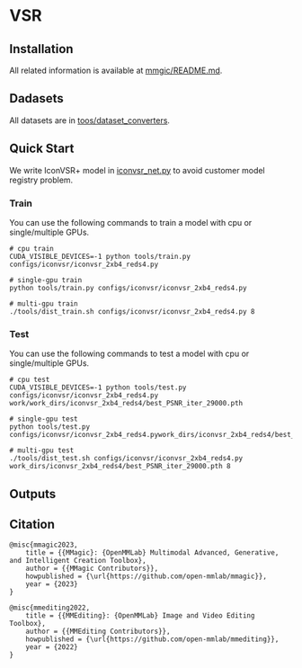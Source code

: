 # VSR

## Installation
All related information is available at [mmgic/README.md](https://github.com/JinchengLiang/VSR/blob/main/mmagic/README.md).

## Dadasets
All datasets are in [toos/dataset_converters]([https://github.com/JinchengLiang/VSR/tree/main/tools](https://github.com/JinchengLiang/VSR/tree/main/tools/dataset_converters)).

## Quick Start
We write IconVSR+ model in [iconvsr_net.py](https://github.com/JinchengLiang/VSR/tree/main/mmagic/models/editors/iconvsr) to avoid customer model registry problem.

### Train
You can use the following commands to train a model with cpu or single/multiple GPUs.
```
# cpu train
CUDA_VISIBLE_DEVICES=-1 python tools/train.py configs/iconvsr/iconvsr_2xb4_reds4.py

# single-gpu train
python tools/train.py configs/iconvsr/iconvsr_2xb4_reds4.py

# multi-gpu train
./tools/dist_train.sh configs/iconvsr/iconvsr_2xb4_reds4.py 8
```

### Test
You can use the following commands to test a model with cpu or single/multiple GPUs.
```
# cpu test
CUDA_VISIBLE_DEVICES=-1 python tools/test.py configs/iconvsr/iconvsr_2xb4_reds4.py work/work_dirs/iconvsr_2xb4_reds4/best_PSNR_iter_29000.pth

# single-gpu test
python tools/test.py configs/iconvsr/iconvsr_2xb4_reds4.pywork_dirs/iconvsr_2xb4_reds4/best_PSNR_iter_29000.pth

# multi-gpu test
./tools/dist_test.sh configs/iconvsr/iconvsr_2xb4_reds4.py work_dirs/iconvsr_2xb4_reds4/best_PSNR_iter_29000.pth 8
```

## Outputs

## Citation
```
@misc{mmagic2023,
    title = {{MMagic}: {OpenMMLab} Multimodal Advanced, Generative, and Intelligent Creation Toolbox},
    author = {{MMagic Contributors}},
    howpublished = {\url{https://github.com/open-mmlab/mmagic}},
    year = {2023}
}
```
```
@misc{mmediting2022,
    title = {{MMEditing}: {OpenMMLab} Image and Video Editing Toolbox},
    author = {{MMEditing Contributors}},
    howpublished = {\url{https://github.com/open-mmlab/mmediting}},
    year = {2022}
}
```
